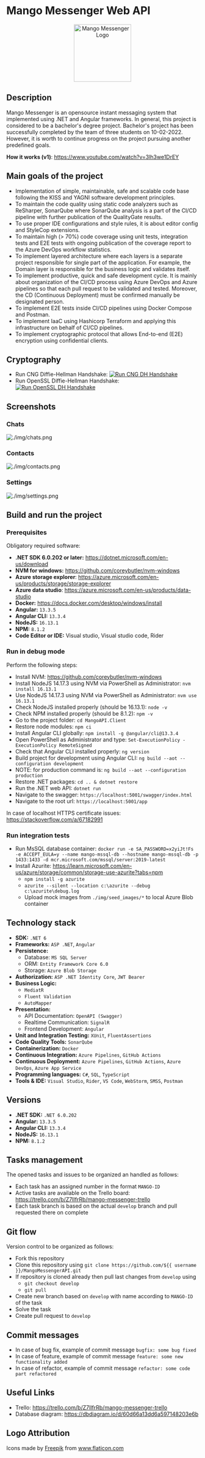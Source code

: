 # Mango Messenger Web API

<p align="center">
  <img src="./img/mango.png" width="150" height="150"  alt="Mango Messenger Logo"/>
</p>

## Description

Mango Messenger is an opensource instant messaging system that implemented using .NET and Angular frameworks.
In general, this project is considered to be a bachelor's degree project.
Bachelor's project has been successfully completed by the team of three students on 10-02-2022.
However, it is worth to continue progress on the project pursuing another predefined goals.

**How it works (v1)**: https://www.youtube.com/watch?v=3lh3we1DrEY

## Main goals of the project

- Implementation of simple, maintainable, safe and scalable code base following the KISS and YAGNI software development
  principles.
- To maintain the code quality using static code analyzers such as ReSharper, SonarQube where SonarQube analysis is a
  part of the CI/CD pipeline with further publication of the QualityGate results.
- To use proper IDE configurations and style rules, it is about editor config and StyleCop extensions.
- To maintain high (> 70%) code coverage using unit tests, integration tests and E2E tests with ongoing publication of
  the coverage report to the Azure DevOps workflow statistics.
- To implement layered architecture where each layers is a separate project responsible for single part of the
  application. For example, the Domain layer is responsible for the business logic and validates itself.
- To implement productive, quick and safe development cycle. It is mainly about organization of the CI/CD
  process using Azure DevOps and Azure pipelines so that each pull request to be validated and tested. Moreover, the
  CD (Continuous Deployment) must be confirmed manually be designated person.
- To implement E2E tests inside CI/CD pipelines using Docker Compose and Postman.
- To implement IaaC using Hashicorp Terraform and applying this infrastructure on behalf of CI/CD pipelines.
- To implement cryptographic protocol that allows End-to-end (E2E) encryption using confidential clients.

## Cryptography

- Run CNG Diffie-Hellman
  Handshake: [![Run CNG DH Handshake](https://github.com/MangoInstantMessenger/MangoMessengerAPI/actions/workflows/run-cng-dh-handshake.yml/badge.svg)](https://github.com/MangoInstantMessenger/MangoMessengerAPI/actions/workflows/run-cng-dh-handshake.yml)
- Run OpenSSL Diffie-Hellman
  Handshake: [![Run OpenSSL DH Handshake](https://github.com/MangoInstantMessenger/MangoMessengerAPI/actions/workflows/run-openssl-dh-handshake.yml/badge.svg)](https://github.com/MangoInstantMessenger/MangoMessengerAPI/actions/workflows/run-openssl-dh-handshake.yml)

## Screenshots

### Chats

![./img/chats.png](./img/chats.PNG)

### Contacts

![./img/contacts.png](./img/contacts.PNG)

### Settings

![./img/settings.png](./img/settings.PNG)

## Build and run the project

### Prerequisites

Obligatory required software:

- **.NET SDK 6.0.202 or later:** https://dotnet.microsoft.com/en-us/download
- **NVM for windows:** https://github.com/coreybutler/nvm-windows
- **Azure storage explorer**: https://azure.microsoft.com/en-us/products/storage/storage-explorer
- **Azure data studio**: https://azure.microsoft.com/en-us/products/data-studio
- **Docker:** https://docs.docker.com/desktop/windows/install
- **Angular:** `13.3.5`
- **Angular CLI:** `13.3.4`
- **NodeJS:** `16.13.1`
- **NPM:** `8.1.2`
- **Code Editor or IDE:** Visual studio, Visual studio code, Rider

### Run in debug mode

Perform the following steps:

- Install NVM: https://github.com/coreybutler/nvm-windows
- Install NodeJS 14.17.3 using NVM via PowerShell as Administrator: `nvm install 16.13.1`
- Use NodeJS 14.17.3 using NVM via PowerShell as Administrator: `nvm use 16.13.1`
- Check NodeJS installed properly (should be 16.13.1): `node -v`
- Check NPM installed properly (should be 8.1.2): `npm -v`
- Go to the project folder: `cd MangoAPI.Client`
- Restore node modules: `npm ci`
- Install Angular CLI globally: `npm install -g @angular/cli@13.3.4`
- Open PowerShell as Administrator and type: `Set-ExecutionPolicy -ExecutionPolicy RemoteSigned`
- Check that Angular CLI installed properly: `ng version`
- Build project for development using Angular CLI: `ng build --aot --configuration development`
- NOTE: for production command is: `ng build --aot --configuration production`
- Restore .NET packages: `cd .. & dotnet restore`
- Run the .NET web API: `dotnet run`
- Navigate to the swagger: `https://localhost:5001/swagger/index.html`
- Navigate to the root url: `https://localhost:5001/app`

In case of localhost HTTPS certificate issues: https://stackoverflow.com/a/67182991

### Run integration tests

- Run MsSQL database
  container: `docker run -e SA_PASSWORD=x2yiJt!Fs -e ACCEPT_EULA=y --name mango-mssql-db --hostname mango-mssql-db -p 1433:1433 -d mcr.microsoft.com/mssql/server:2019-latest`
- Install Azurite: https://learn.microsoft.com/en-us/azure/storage/common/storage-use-azurite?tabs=npm
    - `npm install -g azurite`
    - `azurite --silent --location c:\azurite --debug c:\azurite\debug.log`
    - Upload mock images from `./img/seed_images/*` to local Azure Blob container

## Technology stack

- **SDK:** `.NET 6`
- **Frameworks:** `ASP .NET`, `Angular`
- **Persistence:**
    - Database: `MS SQL Server`
    - ORM: `Entity Framework Core 6.0`
    - Storage: `Azure Blob Storage`
- **Authorization:** `ASP .NET Identity Core`, `JWT Bearer`
- **Business Logic:**
    - `MediatR`
    - `Fluent Validation`
    - `AutoMapper`
- **Presentation:**
    - API Documentation: `OpenAPI (Swagger)`
    - Realtime Communication: `SignalR`
    - Frontend Development: `Angular`
- **Unit and Integration Testing:** `XUnit`, `FluentAssertions`
- **Code Quality Tools:** `SonarQube`
- **Containerization:** `Docker`
- **Continuous Integration:** `Azure Pipelines`, `GitHub Actions`
- **Continuous Deployment:** `Azure Pipelines`, `GitHub Actions`, `Azure DevOps`, `Azure App Service`
- **Programming languages:** `C#`, `SQL`, `TypeScript`
- **Tools & IDE:** `Visual Studio`, `Rider`, `VS Code`, `WebStorm`, `SMSS`, `Postman`

## Versions

- **.NET SDK:** `.NET 6.0.202`
- **Angular:** `13.3.5`
- **Angular CLI:** `13.3.4`
- **NodeJS:** `16.13.1`
- **NPM:** `8.1.2`

## Tasks management

The opened tasks and issues to be organized an handled as follows:

- Each task has an assigned number in the format `MANGO-ID`
- Active tasks are available on the Trello board: https://trello.com/b/Z7IlfrRb/mango-messenger-trello
- Each task branch is based on the actual `develop` branch and pull requested there on complete

## Git flow

Version control to be organized as follows:

- Fork this repository
- Clone this repository using `git clone https://github.com/${{ username }}/MangoMessengerAPI.git`
- If repository is cloned already then pull last changes from `develop` using
    - `git checkout develop`
    - `git pull`
- Create new branch based on `develop` with name according to `MANGO-ID` of the task
- Solve the task
- Create pull request to `develop`

## Commit messages

- In case of bug fix, example of commit message `bugfix: some bug fixed`
- In case of feature, example of commit message `feature: some new functionality added`
- In case of refactor, example of commit message `refactor: some code part refactored`

## Useful Links

- Trello: https://trello.com/b/Z7IlfrRb/mango-messenger-trello
- Database diagram: https://dbdiagram.io/d/60d66a13dd6a597148203e6b

## Logo Attribution

<div>Icons made by <a href="https://www.freepik.com" title="Freepik">Freepik</a> from <a href="https://www.flaticon.com/" title="Flaticon">www.flaticon.com</a></div>
